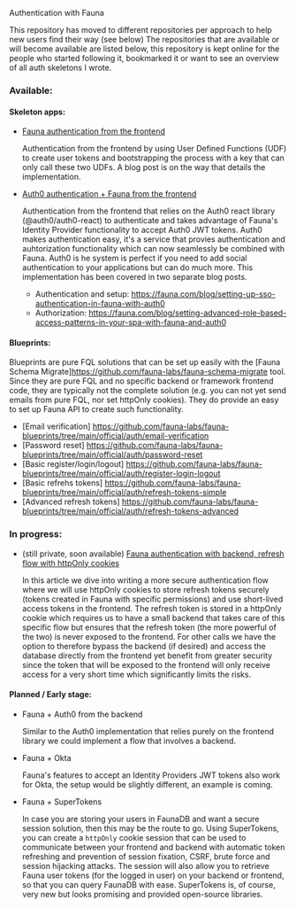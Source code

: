 Authentication with Fauna 

This repository has moved to different repositories per approach to help new users find their way (see below)
The repositories that are available or will become available are listed below, this repository is kept online for the people who started following it, bookmarked it or want to see an overview of all auth skeletons I wrote.  

### Available: 
#### Skeleton apps:


- [Fauna authentication from the frontend](https://github.com/fauna-brecht/faunadb-auth-skeleton-frontend) 

  Authentication from the frontend by using User Defined Functions (UDF) to create user tokens and bootstrapping the process with a key that can only call these two UDFs. A blog post is on the way that details the implementation. 

- [Auth0 authentication + Fauna from the frontend](https://github.com/fauna-brecht/faunadb-auth-skeleton-frontend-with-auth0) 

  Authentication from the frontend that relies on the Auth0 react library (@auth0/auth0-react) to authenticate and takes advantage of Fauna's Identity Provider functionality to accept Auth0 JWT tokens. Auth0 makes authentication easy, it's a  service that provies authentication and auhtorization functionality which can now seamlessly be combined with Fauna. Auth0 is he system is perfect if you need to add social authentication to your applications but can do much more. This implementation has been covered in two separate blog posts. 

  - Authentication and setup: https://fauna.com/blog/setting-up-sso-authentication-in-fauna-with-auth0
  - Authorization: https://fauna.com/blog/setting-advanced-role-based-access-patterns-in-your-spa-with-fauna-and-auth0

#### Blueprints:
Blueprints are pure FQL solutions that can be set up easily with the [Fauna Schema Migrate]https://github.com/fauna-labs/fauna-schema-migrate tool. Since they are pure FQL and no specific backend or framework frontend code, they are typically not the complete solution (e.g. you can not yet send emails from pure FQL, nor set httpOnly cookies). They do provide an easy to set up Fauna API to create such functionality. 

- [Email verification] https://github.com/fauna-labs/fauna-blueprints/tree/main/official/auth/email-verification
- [Password reset] https://github.com/fauna-labs/fauna-blueprints/tree/main/official/auth/password-reset
- [Basic register/login/logout] https://github.com/fauna-labs/fauna-blueprints/tree/main/official/auth/register-login-logout
- [Basic refrehs tokens] https://github.com/fauna-labs/fauna-blueprints/tree/main/official/auth/refresh-tokens-simple
- [Advanced refresh tokens] https://github.com/fauna-labs/fauna-blueprints/tree/main/official/auth/refresh-tokens-advanced

### In progress:

- (still private, soon available) [Fauna authentication with backend, refresh flow with httpOnly cookies](https://github.com/fauna-brecht/faunadb-auth-skeleton-backend) 

  In this article we dive into writing a more secure authentication flow where we will use httpOnly cookies to store refresh tokens securely (tokens created in Fauna with specific permissions) and use short-lived access tokens in the frontend. The refresh token is stored in a httpOnly cookie which requires us to have a small backend that takes care of this specific flow but ensures that the refresh token (the more powerful of the two) is never exposed to the frontend. For other calls we have the option to therefore bypass the backend (if desired) and access the database directly from the frontend yet benefit from greater security since the token that will be exposed to the frontend will only receive access for a very short time which significantly limits the risks.

#### Planned / Early stage:

- Fauna + Auth0 from the backend

  Similar to the Auth0 implementation that relies purely on the frontend library we could implement a flow that involves a backend. 

  

- Fauna + Okta 

  Fauna's features to accept an Identity Providers JWT tokens also work for Okta, the setup would be slightly different, an example is coming. 



- Fauna + SuperTokens 

  In case you are storing your users in FaunaDB and want a secure session solution, then this may be the route to go. Using SuperTokens, you can create a `httpOnly` cookie session that can be used to communicate between your frontend and backend with automatic token refreshing and prevention of session fixation, CSRF, brute force and session hijacking attacks. The session will also allow you to retrieve Fauna user tokens (for the logged in user) on your backend or frontend, so that you can query FaunaDB with ease. SuperTokens is, of course, very new but looks promising and provided open-source libraries.
